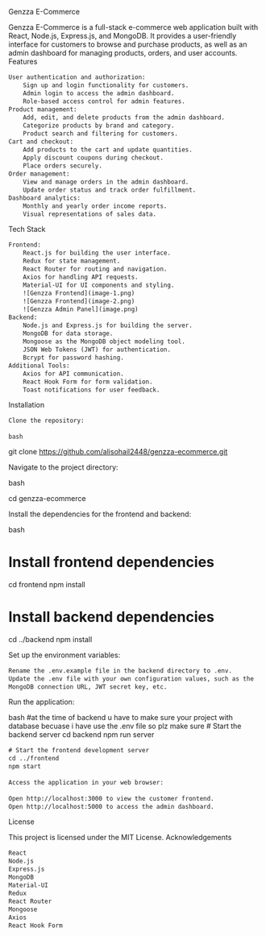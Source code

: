 Genzza E-Commerce

Genzza E-Commerce is a full-stack e-commerce web application built with React, Node.js, Express.js, and MongoDB. It provides a user-friendly interface for customers to browse and purchase products, as well as an admin dashboard for managing products, orders, and user accounts.
Features

    User authentication and authorization:
        Sign up and login functionality for customers.
        Admin login to access the admin dashboard.
        Role-based access control for admin features.
    Product management:
        Add, edit, and delete products from the admin dashboard.
        Categorize products by brand and category.
        Product search and filtering for customers.
    Cart and checkout:
        Add products to the cart and update quantities.
        Apply discount coupons during checkout.
        Place orders securely.
    Order management:
        View and manage orders in the admin dashboard.
        Update order status and track order fulfillment.
    Dashboard analytics:
        Monthly and yearly order income reports.
        Visual representations of sales data.

Tech Stack

    Frontend:
        React.js for building the user interface.
        Redux for state management.
        React Router for routing and navigation.
        Axios for handling API requests.
        Material-UI for UI components and styling.
        ![Genzza Frontend](image-1.png)
        ![Genzza Frontend](image-2.png)
        ![Genzza Admin Panel](image.png)
    Backend:
        Node.js and Express.js for building the server.
        MongoDB for data storage.
        Mongoose as the MongoDB object modeling tool.
        JSON Web Tokens (JWT) for authentication.
        Bcrypt for password hashing.
    Additional Tools:
        Axios for API communication.
        React Hook Form for form validation.
        Toast notifications for user feedback.

Installation

    Clone the repository:

    bash

git clone https://github.com/alisohail2448/genzza-ecommerce.git

Navigate to the project directory:

bash

cd genzza-ecommerce

Install the dependencies for the frontend and backend:

bash

# Install frontend dependencies
cd frontend
npm install

# Install backend dependencies
cd ../backend
npm install

Set up the environment variables:

    Rename the .env.example file in the backend directory to .env.
    Update the .env file with your own configuration values, such as the MongoDB connection URL, JWT secret key, etc.

Run the application:

bash
    #at the time of backend u have to make sure your project with database becuase i have use the .env file so plz make sure
    # Start the backend server
    cd backend
    npm run server

    # Start the frontend development server
    cd ../frontend
    npm start

    Access the application in your web browser:

    Open http://localhost:3000 to view the customer frontend.
    Open http://localhost:5000 to access the admin dashboard.

License

This project is licensed under the MIT License.
Acknowledgements

    React
    Node.js
    Express.js
    MongoDB
    Material-UI
    Redux
    React Router
    Mongoose
    Axios
    React Hook Form

